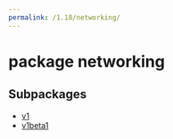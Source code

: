 ```yaml
---
permalink: /1.18/networking/
---
```


# package networking



## Subpackages

* [v1](networking-v1.md)
* [v1beta1](networking-v1beta1.md)